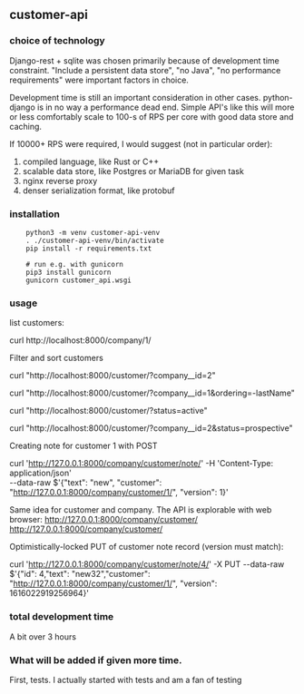 ##  customer-api


### choice of technology
Django-rest + sqlite was chosen primarily because of development time constraint. "Include a persistent data store", "no Java", "no performance requirements" were important factors in choice.

Development time is still an important consideration in other cases. python-django is in no way a performance dead end. Simple API's like this will more or less comfortably scale to 100-s of RPS per core with good data store and caching.

If 10000+ RPS were required, I would suggest (not in particular order):
1) compiled language, like Rust or C++
2) scalable data store, like Postgres or MariaDB for given task 
3) nginx reverse proxy
4) denser serialization format, like protobuf


### installation


        python3 -m venv customer-api-venv
        . ./customer-api-venv/bin/activate
        pip install -r requirements.txt

        # run e.g. with gunicorn 
        pip3 install gunicorn
        gunicorn customer_api.wsgi


### usage

list customers:

curl http://localhost:8000/company/1/



Filter and sort customers

curl "http://localhost:8000/customer/?company__id=2" 

curl "http://localhost:8000/customer/?company__id=1&ordering=-lastName" 

curl "http://localhost:8000/customer/?status=active" 

curl "http://localhost:8000/customer/?company__id=2&status=prospective" 

Creating note for customer 1 with POST

curl 'http://127.0.0.1:8000/company/customer/note/' -H 'Content-Type: application/json' \
  --data-raw $'{"text": "new", "customer": "http://127.0.0.1:8000/company/customer/1/", "version": 1}' 

Same idea for customer and company. The API is explorable with web browser: http://127.0.0.1:8000/company/customer/ http://127.0.0.1:8000/company/customer/ 

Optimistically-locked PUT of customer note record (version must match):

curl 'http://127.0.0.1:8000/company/customer/note/4/' -X PUT  --data-raw $'{"id": 4,"text": "new32","customer": "http://127.0.0.1:8000/company/customer/1/", "version": 1616022919256964}'


### total development time

A bit over 3 hours

### What will be added if given more time.

First, tests. I actually started with tests and am a fan of testing
